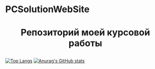 # PCSolutionWebSite
<h1 align="center">Репозиторий моей курсовой работы</h1>
<h2 <img src="https://cs14.pikabu.ru/post_img/big/2023/04/20/3/1681956381171584576.jpg"/></h2>

[![Top Langs](https://github-readme-stats.vercel.app/api/top-langs/?username=anuraghazra)](https://github.com/anuraghazra/github-readme-stats)
[![Anurag's GitHub stats](https://github-readme-stats.vercel.app/api?username=anuraghazra)](https://github.com/anuraghazra/github-readme-stats)

